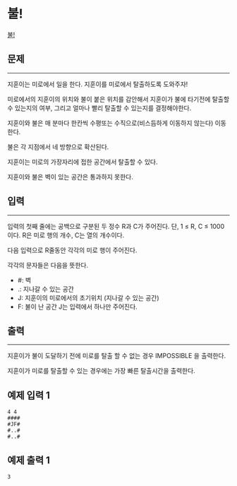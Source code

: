 # 불!

[불!](https://www.acmicpc.net/problem/4179)

## 문제
---
지훈이는 미로에서 일을 한다. 지훈이를 미로에서 탈출하도록 도와주자!

미로에서의 지훈이의 위치와 불이 붙은 위치를 감안해서 지훈이가 불에 타기전에 탈출할 수 있는지의 여부, 그리고 얼마나 빨리 탈출할 수 있는지를 결정해야한다.

지훈이와 불은 매 분마다 한칸씩 수평또는 수직으로(비스듬하게 이동하지 않는다)  이동한다. 

불은 각 지점에서 네 방향으로 확산된다. 

지훈이는 미로의 가장자리에 접한 공간에서 탈출할 수 있다. 

지훈이와 불은 벽이 있는 공간은 통과하지 못한다.

## 입력
---
입력의 첫째 줄에는 공백으로 구분된 두 정수 R과 C가 주어진다. 단, 1 ≤ R, C ≤ 1000 이다. R은 미로 행의 개수, C는 열의 개수이다.

다음 입력으로 R줄동안 각각의 미로 행이 주어진다.

 각각의 문자들은 다음을 뜻한다.

- #: 벽
- .: 지나갈 수 있는 공간
- J: 지훈이의 미로에서의 초기위치 (지나갈 수 있는 공간)
- F: 불이 난 공간
J는 입력에서 하나만 주어진다.

## 출력
---
지훈이가 불이 도달하기 전에 미로를 탈출 할 수 없는 경우 IMPOSSIBLE 을 출력한다.

지훈이가 미로를 탈출할 수 있는 경우에는 가장 빠른 탈출시간을 출력한다. 

## 예제 입력 1 

```
4 4
####
#JF#
#..#
#..#
```

## 예제 출력 1 

```
3
```

